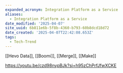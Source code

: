 ```yaml
---
expanded_acronym: Integration Platform as a Service
aliases:
  - Integration Platform as a Service
date_modified: '2025-04-07'
site_uuid: 6b811e6b-5f8b-4360-b793-60b8dcd18d72
date_created: '2025-04-07T22:42:08.653Z'
tags:
  - Tech-Trend
---
```



[[Hevo Data]], [[Boomi]], [[Merge]], [[Make]]

https://youtu.be/czd98nypBJk?si=h95zChPrfJfwXCKE